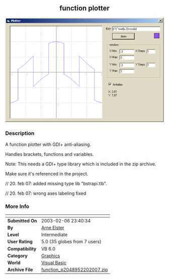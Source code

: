 ﻿<div align="center">

## function plotter

<img src="PIC20072181412112209.gif">
</div>

### Description

A function plotter with GDI+ anti-aliasing.

Handles brackets, functions and variables.

Note: This needs a GDI+ type library which is included in the zip archive.

Make sure it's referenced in the project.

// 20. feb 07: added missing type lib "bstrapi.tlb".

// 20. feb 07: wrong axes labeling fixed
 
### More Info
 


<span>             |<span>
---                |---
**Submitted On**   |2003-02-06 23:40:34
**By**             |[Arne Elster](https://github.com/Planet-Source-Code/PSCIndex/blob/master/ByAuthor/arne-elster.md)
**Level**          |Intermediate
**User Rating**    |5.0 (35 globes from 7 users)
**Compatibility**  |VB 6\.0
**Category**       |[Graphics](https://github.com/Planet-Source-Code/PSCIndex/blob/master/ByCategory/graphics__1-46.md)
**World**          |[Visual Basic](https://github.com/Planet-Source-Code/PSCIndex/blob/master/ByWorld/visual-basic.md)
**Archive File**   |[function\_p2048952202007\.zip](https://github.com/Planet-Source-Code/arne-elster-function-plotter__1-67903/archive/master.zip)








